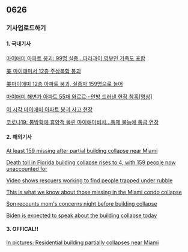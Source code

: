 ## 0626
### 기사업로드하기
#### 1. 국내기사

[마이애미 아파트 붕괴: 99명 실종...파라과이 영부인 가족도 포함](https://www.bbc.com/korean/international-57607097)

[美 마이애미서 12층 주상복합 붕괴](https://www.donga.com/news/Inter/article/all/20210625/107630720/1)

[美마이애미 12층 아파트 붕괴, 실종자 159명으로 늘어](https://www.chosun.com/international/2021/06/25/A4SWNIEZMZHIZLZVLCL7E23EEA/)

[마이애미 해변가 아파트 55채 와르르···안방 드러낸 현장 참혹[영상]](https://news.joins.com/article/24090776)

[이 시각 마이애미 아파트 붕괴 사고 현장](https://news.kbs.co.kr/news/view.do?ncd=5218741)

[코로나19: 봄방학에 휴양객 몰린 마이애미비치...통제 불능에 통금 연장](https://www.bbc.com/korean/international-56480182)

>

#### 2. 해외기사

[At least 159 missing after partial building collapse near Miami](https://edition.cnn.com/us/live-news/miami-florida-building-collapse-06-25-21/h_945cccaa476c45d3a8e39023fc95e801)

[Death toll in Florida building collapse rises to 4, with 159 people now unaccounted for](https://edition.cnn.com/2021/06/25/us/building-collapse-miami-friday/index.html)

[Video shows rescuers working to find people trapped under rubble](https://edition.cnn.com/videos/us/2021/06/25/rescue-workers-video-condo-collapse-ac360-vpx.cnn)

[This is what we know about those missing in the Miami condo collapse](https://edition.cnn.com/2021/06/24/us/miami-building-collapse-victims-missing/index.html)

[Son recounts mom's concerns night before building collapse](https://edition.cnn.com/videos/us/2021/06/24/pablo-rodriguez-mom-grandma-missing-building-collapse-sot-ebof-vpx.cnn)

[Biden is expected to speak about the building collapse today](https://edition.cnn.com/us/live-news/miami-florida-building-collapse-06-25-21/h_945cccaa476c45d3a8e39023fc95e801)

>

#### 3. OFFICAL!!

[In pictures: Residential building partially collapses near Miami](https://edition.cnn.com/2021/06/24/us/gallery/photos-building-collapse-near-miami/index.html)

[]()
